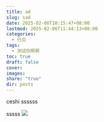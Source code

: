 ```yaml
---
title: ad
slug: sad
date: 2025-02-06T10:15:47+08:00
lastmod: 2025-02-06T11:44:13+08:00
categories:
  - 行见
tags:
  - 测试你啊啊
toc: true
draft: false
cover: 
images: 
share: "true"
dir: posts
---
```

ceshi ssssss


<!--more-->

sssss
![](file-20250206102536176.png)